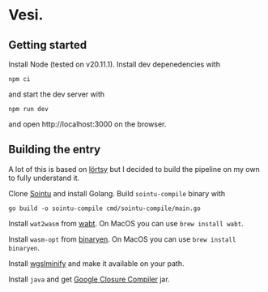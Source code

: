 # Vesi.

## Getting started

Install Node (tested on v20.11.1). Install dev depenedencies with

```shell
npm ci
```

and start the dev server with

```shell
npm run dev
```

and open http://localhost:3000 on the browser.

## Building the entry

A lot of this is based on [lörtsy](https://gitlab.com/tmptknn/pipeline) but I decided to build the pipeline on my own to fully understand it.

Clone [Sointu](https://github.com/vsariola/sointu) and install Golang. Build `sointu-compile` binary with

```shell
go build -o sointu-compile cmd/sointu-compile/main.go
```

Install `wat2wasm` from [wabt](https://github.com/WebAssembly/wabt). On MacOS you can use `brew install wabt`.

Install `wasm-opt` from [binaryen](https://github.com/WebAssembly/binaryen). On MacOS you can use `brew install binaryen`.

Install [wgslminify](https://github.com/mgnauck/wgslminify) and make it available on your path.

Install `java` and get [Google Closure Compiler](https://mvnrepository.com/artifact/com.google.javascript/closure-compiler/v20231112) jar.

